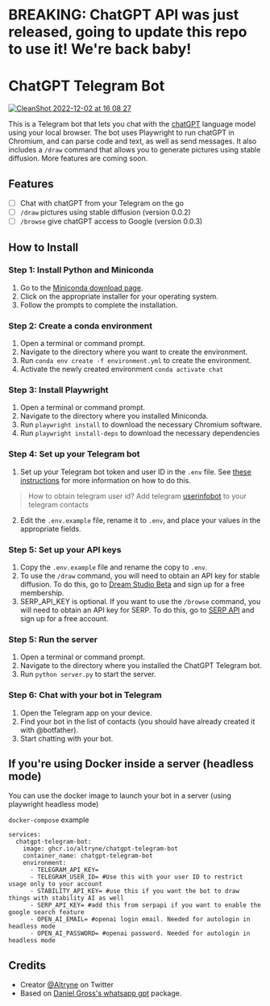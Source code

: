 # BREAKING: ChatGPT API was just released, going to update this repo to use it! We're back baby! 

# ChatGPT Telegram Bot

[![CleanShot 2022-12-02 at 16 08 27](https://user-images.githubusercontent.com/463317/205404516-56ea908e-dd31-4c53-acb7-15f9f6ed379f.gif)](https://twitter.com/altryne/status/1598822052760195072)

This is a Telegram bot that lets you chat with the [chatGPT](https://github.com/openai/gpt-3) language model using your local browser. The bot uses Playwright to run chatGPT in Chromium, and can parse code and text, as well as send messages. It also includes a `/draw` command that allows you to generate pictures using stable diffusion. More features are coming soon.

## Features

- [ ] Chat with chatGPT from your Telegram on the go
- [ ] `/draw` pictures using stable diffusion (version 0.0.2)
- [ ] `/browse` give chatGPT access to Google (version 0.0.3)

## How to Install

### Step 1: Install Python and Miniconda

1. Go to the [Miniconda download page](https://docs.conda.io/en/latest/miniconda.html).
2. Click on the appropriate installer for your operating system.
3. Follow the prompts to complete the installation.

### Step 2: Create a conda environment

1. Open a terminal or command prompt.
2. Navigate to the directory where you want to create the environment.
3. Run `conda env create -f environment.yml` to create the environment.
4. Activate the newly created environment `conda activate chat`

### Step 3: Install Playwright

1. Open a terminal or command prompt.
2. Navigate to the directory where you installed Miniconda.
3. Run `playwright install` to download the necessary Chromium software.
4. Run `playwright install-deps` to download the necessary dependencies

### Step 4: Set up your Telegram bot

1. Set up your Telegram bot token and user ID in the `.env` file. See [these instructions](https://core.telegram.org/bots/tutorial#obtain-your-bot-token) for more information on how to do this.

> How to obtain telegram user id? Add telegram [userinfobot](https://t.me/useridinfobot) to your telegram contacts

2. Edit the `.env.example` file, rename it to `.env`, and place your values in the appropriate fields.

### Step 5: Set up your API keys

1. Copy the `.env.example` file and rename the copy to `.env`.
2. To use the `/draw` command, you will need to obtain an API key for stable diffusion. To do this, go to [Dream Studio Beta](https://beta.dreamstudio.ai/membership?tab=home) and sign up for a free membership.
3. SERP_API_KEY is optional. If you want to use the `/browse` command, you will need to obtain an API key for SERP. To do this, go to [SERP API](https://serpapi.com/) and sign up for a free account.

### Step 5: Run the server

1. Open a terminal or command prompt.
2. Navigate to the directory where you installed the ChatGPT Telegram bot.
3. Run `python server.py` to start the server.

### Step 6: Chat with your bot in Telegram

1. Open the Telegram app on your device.
2. Find your bot in the list of contacts (you should have already created it with @botfather).
3. Start chatting with your bot.

## If you're using Docker inside a server (headless mode)

You can use the docker image to launch your bot in a server (using playwright headless mode)

`docker-compose` example

```docker-compose
services:
  chatgpt-telegram-bot:
    image: ghcr.io/altryne/chatgpt-telegram-bot
    container_name: chatgpt-telegram-bot
    environment:
      - TELEGRAM_API_KEY=
      - TELEGRAM_USER_ID= #Use this with your user ID to restrict usage only to your account
      - STABILITY_API_KEY= #use this if you want the bot to draw things with stability AI as well
      - SERP_API_KEY= #add this from serpapi if you want to enable the google search feature
      - OPEN_AI_EMAIL= #openai login email. Needed for autologin in headless mode
      - OPEN_AI_PASSWORD= #openai password. Needed for autologin in headless mode
```

## Credits

- Creator [@Altryne](https://twitter.com/altryne/status/1598902799625961472) on Twitter
- Based on [Daniel Gross's whatsapp gpt](https://github.com/danielgross/whatsapp-gpt) package.
